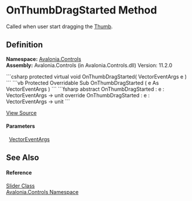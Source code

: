 # OnThumbDragStarted Method


Called when user start dragging the <a href="T_Avalonia_Controls_Primitives_Thumb">Thumb</a>.



## Definition
**Namespace:** <a href="N_Avalonia_Controls">Avalonia.Controls</a>  
**Assembly:** Avalonia.Controls (in Avalonia.Controls.dll) Version: 11.2.0

<Tabs groupId="api-code-preview">
<TabItem value="csharp" label="C#">
```csharp
protected virtual void OnThumbDragStarted(
	VectorEventArgs e
)
```
</TabItem>
<TabItem value="vb" label="VB">
```vb
Protected Overridable Sub OnThumbDragStarted ( 
	e As VectorEventArgs
)
```
</TabItem>
<TabItem value="fsharp" label="F#">
```fsharp
abstract OnThumbDragStarted : 
        e : VectorEventArgs -> unit 
override OnThumbDragStarted : 
        e : VectorEventArgs -> unit 
```
</TabItem>
</Tabs>



<a href="https://github.com/AvaloniaUI/Avalonia/tree/master/src/Avalonia.Controls/Slider.cs#L429" title="View the source code">View Source</a>



#### Parameters
<dl><dt>  <a href="T_Avalonia_Input_VectorEventArgs">VectorEventArgs</a></dt><dd /></dl>

## See Also


#### Reference
<a href="T_Avalonia_Controls_Slider">Slider Class</a>  
<a href="N_Avalonia_Controls">Avalonia.Controls Namespace</a>  
